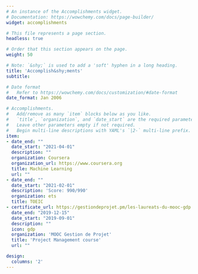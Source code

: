 ```yaml
---
# An instance of the Accomplishments widget.
# Documentation: https://wowchemy.com/docs/page-builder/
widget: accomplishments

# This file represents a page section.
headless: true

# Order that this section appears on the page.
weight: 50

# Note: `&shy;` is used to add a 'soft' hyphen in a long heading.
title: 'Accomplish&shy;ments'
subtitle:

# Date format
#   Refer to https://wowchemy.com/docs/customization/#date-format
date_format: Jan 2006

# Accomplishments.
#   Add/remove as many `item` blocks below as you like.
#   `title`, `organization`, and `date_start` are the required parameters.
#   Leave other parameters empty if not required.
#   Begin multi-line descriptions with YAML's `|2-` multi-line prefix.
item:
- date_end: ""
  date_start: "2021-04-01"
  description: ""
  organization: Coursera
  organization_url: https://www.coursera.org
  title: Machine Learning
  url: ""
- date_end: ""
  date_start: "2021-02-01"
  description: 'Score: 990/990'
  organization: ets
  title: TOEIC
- certificate_url: https://gestiondeprojet.pm/les-laureats-du-mooc-gdp
  date_end: "2019-12-15"
  date_start: "2019-09-01"
  description: ""
  icon: gdp
  organization: 'MOOC Gestion de Projet'
  title: 'Project Management course'
  url: ""

design:
  columns: '2' 
---
```

